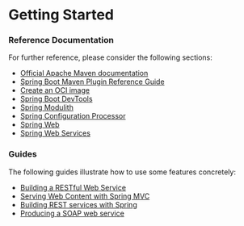 # Getting Started

### Reference Documentation
For further reference, please consider the following sections:

* [Official Apache Maven documentation](https://maven.apache.org/guides/index.html)
* [Spring Boot Maven Plugin Reference Guide](https://docs.spring.io/spring-boot/docs/3.1.3.RELEASE/maven-plugin/reference/html/)
* [Create an OCI image](https://docs.spring.io/spring-boot/docs/3.1.3.RELEASE/maven-plugin/reference/html/#build-image)
* [Spring Boot DevTools](https://docs.spring.io/spring-boot/docs/3.1.3.RELEASE/reference/htmlsingle/index.html#using.devtools)
* [Spring Modulith](https://docs.spring.io/spring-modulith/docs/current/reference/html/)
* [Spring Configuration Processor](https://docs.spring.io/spring-boot/docs/3.1.3.RELEASE/reference/htmlsingle/index.html#appendix.configuration-metadata.annotation-processor)
* [Spring Web](https://docs.spring.io/spring-boot/docs/3.1.3.RELEASE/reference/htmlsingle/index.html#web)
* [Spring Web Services](https://docs.spring.io/spring-boot/docs/3.1.3.RELEASE/reference/htmlsingle/index.html#io.webservices)

### Guides
The following guides illustrate how to use some features concretely:

* [Building a RESTful Web Service](https://spring.io/guides/gs/rest-service/)
* [Serving Web Content with Spring MVC](https://spring.io/guides/gs/serving-web-content/)
* [Building REST services with Spring](https://spring.io/guides/tutorials/rest/)
* [Producing a SOAP web service](https://spring.io/guides/gs/producing-web-service/)

